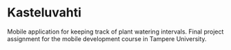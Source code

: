 # Kasteluvahti
Mobile application for keeping track of plant watering intervals. Final project assignment for the mobile development course in Tampere University. 
